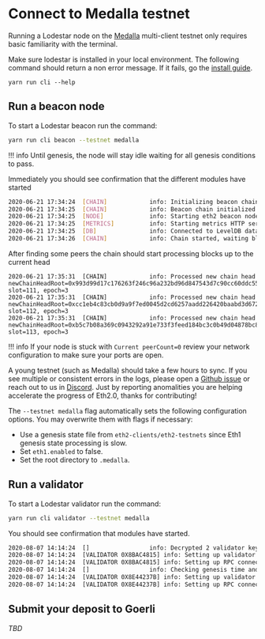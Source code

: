 # Connect to Medalla testnet

Running a Lodestar node on the [Medalla](https://github.com/goerli/medalla) multi-client testnet only requires basic familiarity with the terminal.

Make sure lodestar is installed in your local environment. The following command should return a non error message. If it fails, go the [install guide](../../installation/).

```
yarn run cli --help
```

## Run a beacon node

To start a Lodestar beacon run the command:

```bash
yarn run cli beacon --testnet medalla
```

<!-- prettier-ignore-start -->
!!! info
    Until genesis, the node will stay idle waiting for all genesis conditions to pass.
<!-- prettier-ignore-end -->

Immediately you should see confirmation that the different modules have started

```bash
2020-06-21 17:34:24  [CHAIN]            info: Initializing beacon chain with state root 0x773c694b47504d789dc768d2356f691866b47833d0d85e02511d7cd339925b17 and genesis block root 0x19aa2deaa02cac9774eb8948a8ead1ebe851ba9590878a10cd5767092e16ba12
2020-06-21 17:34:25  [CHAIN]            info: Beacon chain initialized
2020-06-21 17:34:25  [NODE]             info: Starting eth2 beacon node - LODESTAR!
2020-06-21 17:34:25  [METRICS]          info: Starting metrics HTTP server on port 5000
2020-06-21 17:34:25  [DB]               info: Connected to LevelDB database at .medalla/beacon/chain-db
2020-06-21 17:34:26  [CHAIN]            info: Chain started, waiting blocks and attestations
```

After finding some peers the chain should start processing blocks up to the current head

```
2020-06-21 17:35:31  [CHAIN]            info: Processed new chain head newChainHeadRoot=0x993d99d17c176263f246c96a232bd96d847543d7c90cc60ddc559edcab99b2e6, slot=111, epoch=3
2020-06-21 17:35:31  [CHAIN]            info: Processed new chain head newChainHeadRoot=0xcc1eb4c83cb0d9a9f7ed0045d2cd6257aadd226420baabd3d672be35605fe470, slot=112, epoch=3
2020-06-21 17:35:31  [CHAIN]            info: Processed new chain head newChainHeadRoot=0xb5c7b08a369c0943292a91e733f3feed184bc3c0b49d04878bc86e0705c15fe8, slot=113, epoch=3
```

<!-- prettier-ignore-start -->
!!! info
    If your node is stuck with `Current peerCount=0` review your network configuration to make sure your ports are open.
<!-- prettier-ignore-end -->

A young testnet (such as Medalla) should take a few hours to sync. If you see multiple or consistent errors in the logs, please open a [Github issue](https://github.com/ChainSafe/lodestar/issues/new) or reach out to us in [Discord](https://discord.gg/yjyvFRP). Just by reporting anomalities you are helping accelerate the progress of Eth2.0, thanks for contributing!

The `--testnet medalla` flag automatically sets the following configuration options. You may overwrite them with flags if necessary:

- Use a genesis state file from `eth2-clients/eth2-testnets` since Eth1 genesis state processing is slow.
- Set `eth1.enabled` to false.
- Set the root directory to `.medalla`.

## Run a validator

To start a Lodestar validator run the command:

```bash
yarn run cli validator --testnet medalla
```

You should see confirmation that modules have started. 

```bash
2020-08-07 14:14:24  []                 info: Decrypted 2 validator keystores 
2020-08-07 14:14:24  [VALIDATOR 0X8BAC4815] info: Setting up validator client... 
2020-08-07 14:14:24  [VALIDATOR 0X8BAC4815] info: Setting up RPC connection... 
2020-08-07 14:14:24  []                 info: Checking genesis time and beacon node connection 
2020-08-07 14:14:24  [VALIDATOR 0X8E44237B] info: Setting up validator client... 
2020-08-07 14:14:24  [VALIDATOR 0X8E44237B] info: Setting up RPC connection... 
```



## Submit your deposit to Goerli

_TBD_
